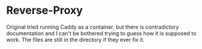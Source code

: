# Reverse-Proxy

Original tried running Caddy as a container, but there is contradictory documentation
and I can't be bothered trying to guess how it is supposed to work. The files are still
in the directory if they ever fix it.
